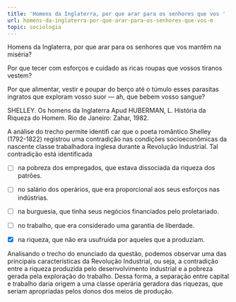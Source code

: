 ```yaml
---
title: 'Homens da Inglaterra, por que arar para os senhores que vos '
url: homens-da-inglaterra-por-que-arar-para-os-senhores-que-vos-m
topic: sociologia
---
```



Homens da Inglaterra, por que arar para os senhores que vos mantêm na miséria?

Por que tecer com esforços e cuidado as ricas roupas que vossos tiranos vestem?

Por que alimentar, vestir e poupar do berço até o túmulo esses parasitas ingratos que exploram vosso suor — ah, que bebem vosso sangue?

SHELLEY. Os homens da Inglaterra Apud HUBERMAN, L. História da Riqueza do Homem. Rio de Janeiro: Zahar, 1982.

A análise do trecho permite identifi car que o poeta romântico Shelley (1792-1822) registrou uma contradição nas condições socioeconômicas da nascente classe trabalhadora inglesa durante a Revolução Industrial. Tal contradição está identificada



- [ ] na pobreza dos empregados, que estava dissociada da riqueza dos patrões.
- [ ] no salário dos operários, que era proporcional aos seus esforços nas indústrias.
- [ ] na burguesia, que tinha seus negócios financiados pelo proletariado.
- [ ] no trabalho, que era considerado uma garantia de liberdade.
- [x] na riqueza, que não era usufruída por aqueles que a produziam.


Analisando o trecho do enunciado da questão, podemos observar uma das principais características da Revolução Industrial, ou seja, a contradição entre a riqueza produzida pelo desenvolvimento industrial e a pobreza gerada pela exploração do trabalho. Dessa forma, a separação entre capital e trabalho daria origem a uma classe operária geradora das riquezas, que seriam apropriadas pelos donos dos meios de produção.
